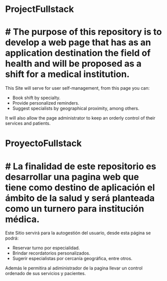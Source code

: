 # ProjectFullstack

# # The purpose of this repository is to develop a web page that has as an application destination the field of health and will be proposed as a shift for a medical institution.

This Site will serve for user self-management, from this page you can:
- Book shift by specialty.
- Provide personalized reminders.
- Suggest specialists by geographical proximity, among others.

It will also allow the page administrator to keep an orderly control of their services and patients.

# ProyectoFullstack

# # La finalidad de este repositorio es desarrollar una pagina web que tiene como destino de aplicación el ámbito de la salud y será planteada como un turnero para institución médica.

Este Sitio servirá para la autogestión del usuario, desde esta página se podrá:  
- Reservar turno por especialidad. 
- Brindar recordatorios personalizados.
- Sugerir especialistas por cercanía geográfica, entre otros.

Además le permitira al adiministrador de la pagina llevar un control ordenado de sus servicios y pacientes. 
